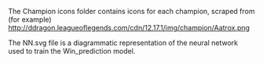 The Champion icons folder contains icons for each champion, scraped from (for example)
http://ddragon.leagueoflegends.com/cdn/12.17.1/img/champion/Aatrox.png

The NN.svg file is a diagrammatic representation of the neural network used to train the Win_prediction model.
